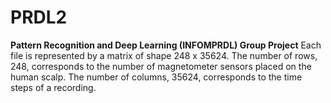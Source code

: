 # PRDL2
**Pattern Recognition and Deep Learning (INFOMPRDL) Group Project**
Each file is represented by a matrix of shape 248 x 35624. The number of rows, 248,
corresponds to the number of magnetometer sensors placed on the human scalp.
The number of columns, 35624, corresponds to the time steps of a recording.

